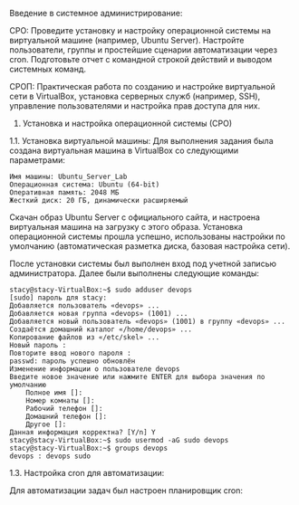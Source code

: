 Введение в системное администрирование: 

СРО: Проведите установку и настройку операционной системы на виртуальной машине (например, Ubuntu Server). Настройте пользователи, группы и простейшие сценарии автоматизации через cron. Подготовьте отчет с командной строкой действий и выводом системных команд. 

СРОП: Практическая работа по созданию и настройке виртуальной сети в VirtualBox, установка серверных служб (например, SSH), управление пользователями и настройка прав доступа для них. 


1. Установка и настройка операционной системы (СРО)

1.1. Установка виртуальной машины: Для выполнения задания была создана виртуальная машина в VirtualBox со следующими параметрами:

    Имя машины: Ubuntu_Server_Lab
    Операционная система: Ubuntu (64-bit)
    Оперативная память: 2048 МБ
    Жесткий диск: 20 ГБ, динамически расширяемый

Скачан образ Ubuntu Server с официального сайта, и настроена виртуальная машина на загрузку с этого образа. Установка операционной системы прошла успешно, использованы настройки по умолчанию (автоматическая разметка диска, базовая настройка сети).

После установки системы был выполнен вход под учетной записью администратора. Далее были выполнены следующие команды:

```console
stacy@stacy-VirtualBox:~$ sudo adduser devops
[sudo] пароль для stacy: 
Добавляется пользователь «devops» ...
Добавляется новая группа «devops» (1001) ...
Добавляется новый пользователь «devops» (1001) в группу «devops» ...
Создаётся домашний каталог «/home/devops» ...
Копирование файлов из «/etc/skel» ...
Новый пароль : 
Повторите ввод нового пароля : 
passwd: пароль успешно обновлён
Изменение информации о пользователе devops
Введите новое значение или нажмите ENTER для выбора значения по умолчанию
	Полное имя []: 
	Номер комнаты []: 
	Рабочий телефон []: 
	Домашний телефон []: 
	Другое []: 
Данная информация корректна? [Y/n] Y
stacy@stacy-VirtualBox:~$ sudo usermod -aG sudo devops
stacy@stacy-VirtualBox:~$ groups devops
devops : devops sudo
```

1.3. Настройка cron для автоматизации:

Для автоматизации задач был настроен планировщик cron:
